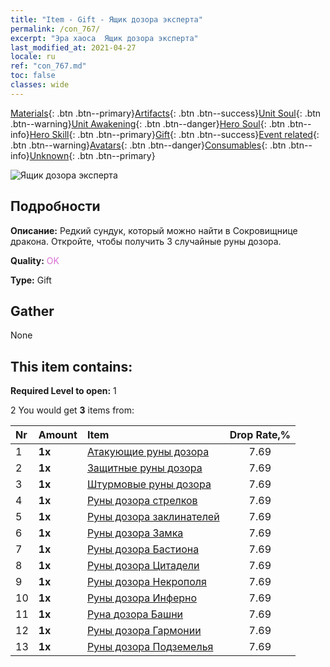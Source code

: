 ```yaml
---
title: "Item - Gift - Ящик дозора эксперта"
permalink: /con_767/
excerpt: "Эра хаоса  Ящик дозора эксперта"
last_modified_at: 2021-04-27
locale: ru
ref: "con_767.md"
toc: false
classes: wide
---
```

 [Materials](/ItemsRU/){: .btn .btn--primary}[Artifacts](/ItemsRU/Artifacts/){: .btn .btn--success}[Unit Soul](/ItemsRU/UnitSoul/){: .btn .btn--warning}[Unit Awakening](/ItemsRU/UnitAwakening/){: .btn .btn--danger}[Hero Soul](/ItemsRU/HeroSoul/){: .btn .btn--info}[Hero Skill](/ItemsRU/HeroSkill/){: .btn .btn--primary}[Gift](/ItemsRU/Gift/){: .btn .btn--success}[Event related](/ItemsRU/Events/){: .btn .btn--warning}[Avatars](/ItemsRU/Avatars/){: .btn .btn--danger}[Consumables](/ItemsRU/Consumables/){: .btn .btn--info}[Unknown](/ItemsRU/Unknown/){: .btn .btn--primary}

 ![Ящик дозора эксперта](/images/t/i_tujianhezi3.png)

## Подробности
 **Описание:** Редкий сундук, который можно найти в Сокровищнице дракона. Откройте, чтобы получить 3 случайные руны дозора.

 **Quality:** <span style="color: #DA70D6">OK</span>

 **Type:** Gift

## Gather

  None

## This item contains:

 **Required Level to open:** 1

 2 You would get **3** items  from:

  | Nr | Amount |     Item    | Drop Rate,% |
  |:---|:-------|:------------|:---------:|
  | 1 |  **1x** | [Атакующие руны дозора](/ItemsRU/con_734/) | 7.69 | 
  | 2 |  **1x** | [Защитные руны дозора](/ItemsRU/con_739/) | 7.69 | 
  | 3 |  **1x** | [Штурмовые руны дозора](/ItemsRU/con_741/) | 7.69 | 
  | 4 |  **1x** | [Руны дозора стрелков](/ItemsRU/con_742/) | 7.69 | 
  | 5 |  **1x** | [Руны дозора заклинателей](/ItemsRU/con_746/) | 7.69 | 
  | 6 |  **1x** | [Руны дозора Замка](/ItemsRU/con_752/) | 7.69 | 
  | 7 |  **1x** | [Руны дозора Бастиона](/ItemsRU/con_753/) | 7.69 | 
  | 8 |  **1x** | [Руны дозора Цитадели](/ItemsRU/con_754/) | 7.69 | 
  | 9 |  **1x** | [Руны дозора Некрополя](/ItemsRU/con_755/) | 7.69 | 
  | 10 |  **1x** | [Руны дозора Инферно](/ItemsRU/con_777/) | 7.69 | 
  | 11 |  **1x** | [Руна дозора Башни](/ItemsRU/con_785/) | 7.69 | 
  | 12 |  **1x** | [Руны дозора Гармонии](/ItemsRU/con_791/) | 7.69 | 
  | 13 |  **1x** | [Руны дозора Подземелья](/ItemsRU/con_792/) | 7.69 | 
